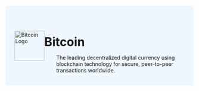 #

<div class="header">
  <div class="inner">
    <img src="/static/images/logos/bitcoin-pro.png" alt="Bitcoin Logo">
    <div>
      <h1>Bitcoin</h1>
      <p style="padding-left: 2rem; margin-bottom: 0;">The leading decentralized digital currency using blockchain technology for secure, peer-to-peer transactions worldwide.</p>
    </div>
  </div>
  <!-- <a href="https://ads.google.com/" rel="noopener noreferrer" target="_blank" style="background-color: #f99700; color: #fff; padding: .5rem 2.5rem; border-radius: 20px; font-weight: 600; display: inline-flex;">SIGN UP <span style="padding-left: .5rem; display: inline-flex; align-items: center;"><svg xmlns="http://www.w3.org/2000/svg" viewBox="0 0 16 16" width="20" height="20" fill="#fff"><path d="M3.75 2h3.5a.75.75 0 0 1 0 1.5h-3.5a.25.25 0 0 0-.25.25v8.5c0 .138.112.25.25.25h8.5a.25.25 0 0 0 .25-.25v-3.5a.75.75 0 0 1 1.5 0v3.5A1.75 1.75 0 0 1 12.25 14h-8.5A1.75 1.75 0 0 1 2 12.25v-8.5C2 2.784 2.784 2 3.75 2Zm6.854-1h4.146a.25.25 0 0 1 .25.25v4.146a.25.25 0 0 1-.427.177L13.03 4.03 9.28 7.78a.751.751 0 0 1-1.042-.018.751.751 0 0 1-.018-1.042l3.75-3.75-1.543-1.543A.25.25 0 0 1 10.604 1Z"></path></svg></span></a> -->
</div>

<style>
  /* Headers */
  .header {
    display: flex;
    align-items: center;
    justify-content: space-between;
    padding: 2rem 1.5rem;
    margin-bottom: 2rem;
    background-color: #eef6ff;
  }
  .header .inner {
    display: flex;
    align-items: center;
    justify-content: start;
  }
  .header img {
    width: 80px;
  }
  .header h1 {
    margin-left: 0;
    font-size: 2rem;
    margin-bottom: 0.25rem;
  }
  .header p {
    padding-left: 2rem;
    margin-bottom: 0;
  }
</style>